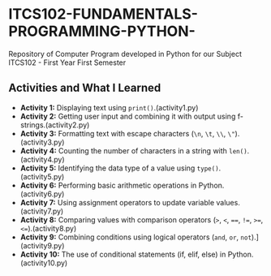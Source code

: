 # ITCS102-FUNDAMENTALS-PROGRAMMING-PYTHON-
Repository of Computer Program developed in Python for our Subject ITCS102 - First Year First Semester
## Activities and What I Learned

- **Activity 1:** Displaying text using `print()`.(activity1.py)
- **Activity 2:** Getting user input and combining it with output using f-strings.(activity2.py)
- **Activity 3:** Formatting text with escape characters (`\n`, `\t`, `\\`, `\"`).(activity3.py)
- **Activity 4:** Counting the number of characters in a string with `len()`.(activity4.py)
- **Activity 5:** Identifying the data type of a value using `type()`.(activity5.py)
- **Activity 6:** Performing basic arithmetic operations in Python.(activity6.py)
- **Activity 7:** Using assignment operators to update variable values.(activity7.py)
- **Activity 8:** Comparing values with comparison operators (`>`, `<`, `==`, `!=`, `>=`, `<=`).(activity8.py)
- **Activity 9:** Combining conditions using logical operators (`and`, `or`, `not`).](activity9.py)
- **Activity 10:** The use of conditional statements (if, elif, else) in Python.(activity10.py)
